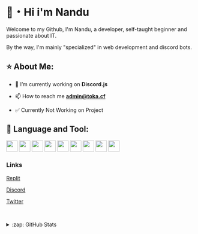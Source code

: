 # 👋・Hi i'm Nandu

Welcome to my Github, I'm Nandu, a developer, self-taught beginner and passionate about IT.

By the way, I'm mainly "specialized" in web development and discord bots.

## ⭐ About Me:

- 🔭 I’m currently working on **Discord.js**

- 📫 How to reach me **admin@toka.cf**

- ✅ Currently Not Working on Project

## 📘 Language and Tool:

   

<img height="30" src="https://img.shields.io/badge/JavaScript-323330?style=for-the-badge&logo=javascript&logoColor=30"> <img height="30" src="https://img.shields.io/badge/Node.js-339933?style=for-the-badge&logo=nodedotjs&logoColor=white">   <img height="30" src="https://img.shields.io/badge/MySQL-005C84?style=for-the-badge&logo=mysql&logoColor=white"> <img height="30" src="https://img.shields.io/badge/MongoDB-4EA94B?style=for-the-badge&logo=mongodb&logoColor=white"> <img height="30" src="https://img.shields.io/badge/HTML5-E34F26?style=for-the-badge&logo=html5&logoColor=white"> <img height="30" src="https://img.shields.io/badge/CSS3-1572B6?style=for-the-badge&logo=css3&logoColor=white"> <img height="30" src="https://img.shields.io/badge/npm-CB3837?style=for-the-badge&logo=npm&logoColor=white"> <img height="30" src="https://img.shields.io/badge/Express.js-000000?style=for-the-badge&logo=express&logoColor=white"> <img height="30" src="https://img.shields.io/badge/replit-667881?style=for-the-badge&logo=replit&logoColor=white">

    

<h3 align="left">Links</h3>

<a href="https://replit.com/@NanduWasTaken">Replit</a>

<a href="https://discord.com/users/852381000528035890">Discord</a>

<a href="https://twitter.com/@NanduWasTaken">Twitter</a>

<br><details>

<summary>:zap: GitHub Stats</summary>



![NanduWasTaken's github stats](https://github-readme-stats.vercel.app/api?username=NanduWasTaken&count_private=true&show_icons=true&theme=midnight-purple)

</details>

 

